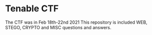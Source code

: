 # Tenable CTF
The CTF was in Feb 18th-22nd 2021
This repository is included WEB, STEGO, CRYPTO and MISC questions and answers.
